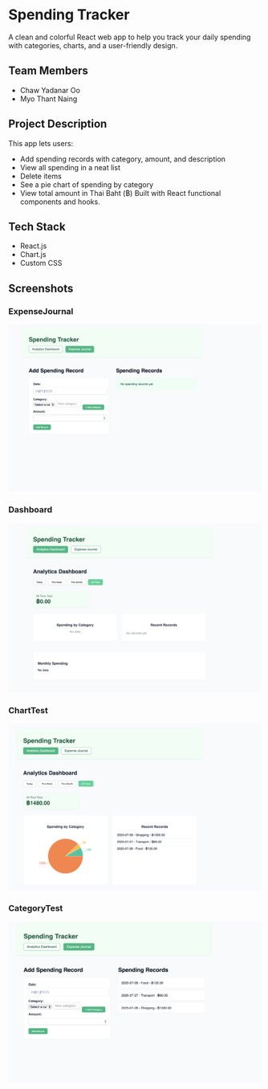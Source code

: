 # Spending Tracker
A clean and colorful React web app to help you track your daily spending with categories, charts, and a user-friendly design.
##  Team Members
- Chaw Yadanar Oo
- Myo Thant Naing
##  Project Description
This app lets users:
- Add spending records with category, amount, and description
- View all spending in a neat list
- Delete items
- See a pie chart of spending by category
- View total amount in Thai Baht (฿)
Built with React functional components and hooks.
## Tech Stack
 
- React.js
- Chart.js
- Custom CSS

##  Screenshots
### ExpenseJournal
![ExpenseJournal Breakdown](https://raw.githubusercontent.com/myoThantNai9/SpendingTrackingApp/Chaw-yadaner-oo/ExpenseJournal.png)
 
### Dashboard
![Dashboard Breakdown](https://raw.githubusercontent.com/myoThantNai9/SpendingTrackingApp/Chaw-yadaner-oo/Dashboard.png)
 
### ChartTest
![ChartTest Breakdown](https://raw.githubusercontent.com/myoThantNai9/SpendingTrackingApp/Chaw-yadaner-oo/ChartTest.png)
 
### CategoryTest
![CategoryTest Breakdown](https://raw.githubusercontent.com/myoThantNai9/SpendingTrackingApp/Chaw-yadaner-oo/CategoryTest.png)
